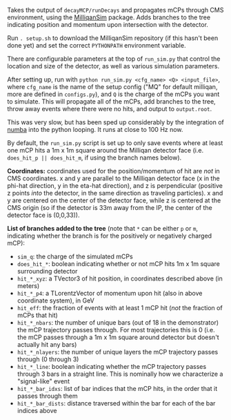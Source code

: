 Takes the output of `decayMCP/runDecays` and propagates mCPs through CMS environment,
using the [MilliqanSim](https://github.com/bjmarsh/MilliqanSim/tree/master) package.
Adds branches to the tree indicating position and momentum upon intersection with the detector.

Run `. setup.sh` to download the MilliqanSim repository (if this hasn't been done yet)
and set the correct `PYTHONPATH` environment variable.

There are configurable parameters at the top of `run_sim.py` that control the location
and size of the detector, as well as various simulation parameters.

After setting up, run with `python run_sim.py <cfg_name> <Q> <input_file>`, where `cfg_name`
is the name of the setup config ("MQ" for default milliqan, more are defined in `configs.py`), and
`Q` is the charge of the mCPs you want to simulate. This will propagate all of the mCPs, add branches
to the tree, throw away events where there were no hits, and output to `output.root`.

This was very slow, but has been sped up considerably by the integration of [numba](https://numba.pydata.org) into the python looping. It runs at close to 100 Hz now.

By default, the `run_sim.py` script is set up to only save events where at least one mCP hits a 1m x 1m square around the Milliqan detector face (i.e. `does_hit_p || does_hit_m`, if using the branch names below).

**Coordinates:** coordinates used for the position/momentum of hit are *not* in CMS coordinates.
x and y are parallel to the Milliqan detector face (x in the phi-hat direction, y in the eta-hat direction), 
and z is perpendicular (positive z points *into* the detector, in the same direction as traveling particles).
x and y are centered on the center of the detector face, while z is centered at the CMS origin
(so if the detector is 33m away from the IP, the center of the detector face is (0,0,33)).

**List of branches added to the tree** (note that `*` can be either `p` or `m`, indicating
whether the branch is for the positively or negatively charged mCP):
* `sim_q`: the charge of the simulated mCPs
* `does_hit_*`: boolean indicating whether or not mCP hits 1m x 1m square surrounding detector
* `hit_*_xyz`: a TVector3 of hit position, in coordinates described above (in meters)
* `hit_*_p4`: a TLorentzVector of momentum upon hit (also in above coordinate system), in GeV
* `hit_eff`: the fraction of events with at least 1 mCP hit (*not* the fraction of mCPs that hit)
* `hit_*_nbars`: the number of unique bars (out of 18 in the demonstrator) the mCP trajectory passes through. For most trajectories this is 0 (i.e. the mCP passes through a 1m x 1m square around detector but doesn't actually hit any bars)
* `hit_*_nlayers`: the number of unique layers the mCP trajectory passes through (0 through 3)
* `hit_*_line`: boolean indicating whether the mCP trajectory passes through 3 bars in a straight line. This is nominally how we characterize a "signal-like" event
* `hit_*_bar_idxs`: list of bar indices that the mCP hits, in the order that it passes through them
* `hit_*_bar_dists`: distance traversed within the bar for each of the bar indices above
